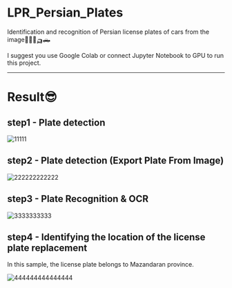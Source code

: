 # LPR_Persian_Plates
Identification and recognition of Persian license plates of cars from the image🚗🚓🚕🛺🛻

I suggest you use Google Colab or connect Jupyter Notebook to GPU to run this project.
____________________________________________________________________________________________________________________________
# Result😎
## step1 - Plate detection
![11111](https://github.com/mahboobehjami-sh-a/LPR_Persian_Plates/assets/61862522/21ac87dd-7d22-435e-bc98-6ce246bfdfd9)

## step2 - Plate detection (Export Plate From Image)
![222222222222](https://github.com/mahboobehjami-sh-a/LPR_Persian_Plates/assets/61862522/f5e0c37a-cf80-4d9b-8133-bd081dc29e4f)

## step3 - Plate Recognition & OCR
![3333333333](https://github.com/mahboobehjami-sh-a/LPR_Persian_Plates/assets/61862522/d6b0beed-a83b-4f3d-8425-a96ef6411684)

## step4 - Identifying the location of the license plate replacement
In this sample, the license plate belongs to Mazandaran province.

![444444444444444](https://github.com/mahboobehjami-sh-a/LPR_Persian_Plates/assets/61862522/ede797d1-1f75-4c19-91eb-5af7eda16bd8)
